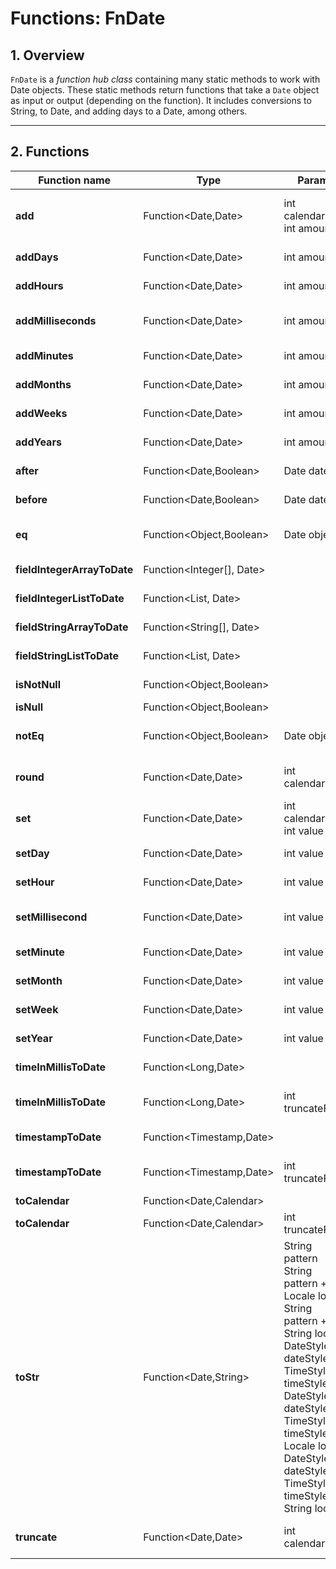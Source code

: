 # Functions: FnDate

## 1. Overview

`FnDate` is a *function hub class* containing many static methods to work with Date objects. These static methods return functions that take a `Date` object as input or output (depending on the function). It includes conversions to String, to Date, and adding days to a Date, among others.

---

## 2. Functions

| Function name      | Type                                   | Params                                                                 | Description |
|--------------------|----------------------------------------|------------------------------------------------------------------------|-------------|
| **add**            | Function<Date,Date>                    | int calendarField<br>int amount                                         | Adds a positive or negative amount to a Date field (e.g., Calendar.DAY_OF_MONTH) |
| **addDays**        | Function<Date,Date>                    | int amount                                                             | Adds days to the Date (Calendar.DATE) |
| **addHours**       | Function<Date,Date>                    | int amount                                                             | Adds hours to the Date (Calendar.HOUR) |
| **addMilliseconds**| Function<Date,Date>                    | int amount                                                             | Adds milliseconds to the Date (Calendar.MILLISECOND) |
| **addMinutes**     | Function<Date,Date>                    | int amount                                                             | Adds minutes to the Date (Calendar.MINUTES) |
| **addMonths**      | Function<Date,Date>                    | int amount                                                             | Adds months to the Date (Calendar.MONTH) |
| **addWeeks**       | Function<Date,Date>                    | int amount                                                             | Adds weeks to the Date (Calendar.WEEK) |
| **addYears**       | Function<Date,Date>                    | int amount                                                             | Adds years to the Date (Calendar.YEAR) |
| **after**          | Function<Date,Boolean>                 | Date date                                                              | Checks if the target Date is after the specified Date |
| **before**         | Function<Date,Boolean>                 | Date date                                                              | Checks if the target Date is before the specified Date |
| **eq**             | Function<Object,Boolean>               | Date object                                                            | Checks if the target and specified Date are equal (equals method) |
| **fieldIntegerArrayToDate** | Function<Integer[], Date>       |                                                                        | Converts Integer[] (year, month, day, etc.) to Date |
| **fieldIntegerListToDate**  | Function<List<Integer>, Date>   |                                                                        | Converts List<Integer> (year, month, day, etc.) to Date |
| **fieldStringArrayToDate**  | Function<String[], Date>        |                                                                        | Converts String[] (year, month, day, etc.) to Date |
| **fieldStringListToDate**   | Function<List<String>, Date>    |                                                                        | Converts List<String> (year, month, day, etc.) to Date |
| **isNotNull**      | Function<Object,Boolean>                |                                                                        | Checks if the target is not null |
| **isNull**         | Function<Object,Boolean>                |                                                                        | Checks if the target is null |
| **notEq**          | Function<Object,Boolean>                | Date object                                                            | Checks if the target and specified Date are NOT equal |
| **round**          | Function<Date,Date>                     | int calendarField                                                      | Rounds the Date, setting the specified field as most significant |
| **set**            | Function<Date,Date>                     | int calendarField<br>int value                                         | Sets a Date field to the specified value |
| **setDay**         | Function<Date,Date>                     | int value                                                              | Sets the day property (Calendar.DATE) |
| **setHour**        | Function<Date,Date>                     | int value                                                              | Sets the hour property (Calendar.HOUR) |
| **setMillisecond** | Function<Date,Date>                     | int value                                                              | Sets the millisecond property (Calendar.MILLISECOND) |
| **setMinute**      | Function<Date,Date>                     | int value                                                              | Sets the minute property (Calendar.MINUTE) |
| **setMonth**       | Function<Date,Date>                     | int value                                                              | Sets the month property (Calendar.MONTH) |
| **setWeek**        | Function<Date,Date>                     | int value                                                              | Sets the week property (Calendar.WEEK_OF_YEAR) |
| **setYear**        | Function<Date,Date>                     | int value                                                              | Sets the year property (Calendar.YEAR) |
| **timeInMillisToDate** | Function<Long,Date>                  |                                                                        | Converts Long (milliseconds) to Date |
| **timeInMillisToDate** | Function<Long,Date>                  | int truncateField                                                      | Converts Long (milliseconds) to Date, truncating by field |
| **timestampToDate** | Function<Timestamp,Date>               |                                                                        | Converts java.sql.Timestamp to Date |
| **timestampToDate** | Function<Timestamp,Date>               | int truncateField                                                      | Converts java.sql.Timestamp to Date, truncating by field |
| **toCalendar**     | Function<Date,Calendar>                 |                                                                        | Converts Date to Calendar |
| **toCalendar**     | Function<Date,Calendar>                 | int truncateField                                                      | Converts Date to Calendar, truncating by field |
| **toStr**          | Function<Date,String>                   | String pattern<br>String pattern + Locale locale<br>String pattern + String locale<br>DateStyle dateStyle + TimeStyle timeStyle<br>DateStyle dateStyle + TimeStyle timeStyle + Locale locale<br>DateStyle dateStyle + TimeStyle timeStyle + String locale | Converts Date to String using pattern or styles, with optional locale |
| **truncate**       | Function<Date,Date>                     | int calendarField                                                      | Truncates the Date, setting the specified field as most significant |
